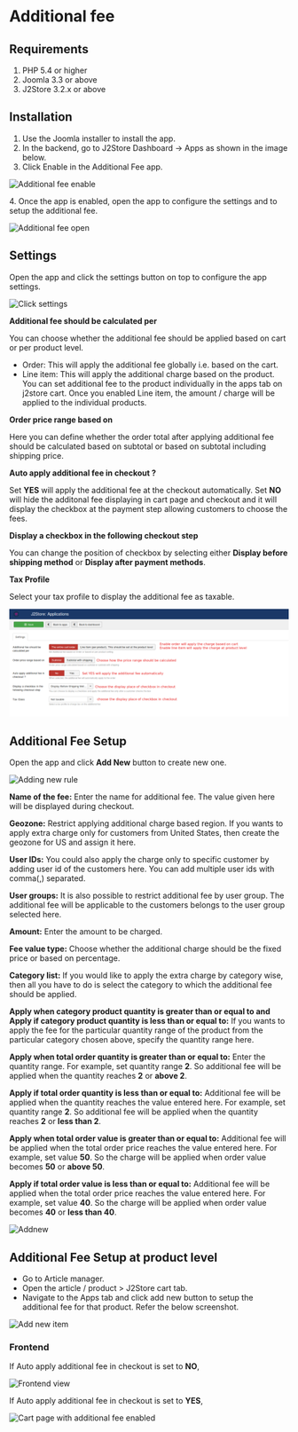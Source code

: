# Additional fee

## Requirements <a href="#requirements" id="requirements"></a>

1. PHP 5.4 or higher
2. Joomla 3.3 or above
3. J2Store 3.2.x or above

## Installation <a href="#installation" id="installation"></a>

1. Use the Joomla installer to install the app.
2. In the backend, go to J2Store Dashboard -> Apps as shown in the image below.
3. Click Enable in the Additional Fee app.

![Additional fee enable](https://raw.githubusercontent.com/j2store/doc-images/master/apps/additional-fee/addfee\_enable.png)

4\. Once the app is enabled, open the app to configure the settings and to setup the additional fee.

![Additional fee open](https://raw.githubusercontent.com/j2store/doc-images/master/apps/additional-fee/addfee\_open.png)

## Settings <a href="#settings" id="settings"></a>

Open the app and click the settings button on top to configure the app settings.

![Click settings](https://raw.githubusercontent.com/j2store/doc-images/master/apps/additional-fee/addfee\_clicksettings.png)

**Additional fee should be calculated per**

You can choose whether the additional fee should be applied based on cart or per product level.

* Order: This will apply the additional fee globally i.e. based on the cart.
* Line item: This will apply the additional charge based on the product. You can set additional fee to the product individually in the apps tab on j2store cart. Once you enabled Line item, the amount / charge will be applied to the individual products.

**Order price range based on**

Here you can define whether the order total after applying additional fee should be calculated based on subtotal or based on subtotal including shipping price.

**Auto apply additional fee in checkout ?**

Set **YES** will apply the additional fee at the checkout automatically. Set **NO** will hide the additonal fee displaying in cart page and checkout and it will display the checkbox at the payment step allowing customers to choose the fees.

**Display a checkbox in the following checkout step**

You can change the position of checkbox by selecting either **Display before shipping method** or **Display after payment methods**.

**Tax Profile**

Select your tax profile to display the additional fee as taxable.

&#x20;

![Settings](https://raw.githubusercontent.com/j2store/doc-images/master/apps/additional-fee/add-fee-settings.png)

## Additional Fee Setup <a href="#additional-fee-setup" id="additional-fee-setup"></a>

Open the app and click **Add New** button to create new one.

![Adding new rule](https://raw.githubusercontent.com/j2store/doc-images/master/apps/additional-fee/addfee\_clickaddnew.png)

**Name of the fee:** Enter the name for additional fee. The value given here will be displayed during checkout.

**Geozone:** Restrict applying additional charge based region. If you wants to apply extra charge only for customers from United States, then create the geozone for US and assign it here.

**User IDs:** You could also apply the charge only to specific customer by adding user id of the customers here. You can add multiple user ids with comma(,) separated.

**User groups:** It is also possible to restrict additional fee by user group. The additional fee will be applicable to the customers belongs to the user group selected here.

**Amount:** Enter the amount to be charged.

**Fee value type:** Choose whether the additional charge should be the fixed price or based on percentage.

**Category list:** If you would like to apply the extra charge by category wise, then all you have to do is select the category to which the additional fee should be applied.

**Apply when category product quantity is greater than or equal to and Apply if category product quantity is less than or equal to:** If you wants to apply the fee for the particular quantity range of the product from the particular category chosen above, specify the quantity range here.

**Apply when total order quantity is greater than or equal to:** Enter the quantity range. For example, set quantity range **2**. So additional fee will be applied when the quantity reaches **2** or **above 2**.

**Apply if total order quantity is less than or equal to:** Additional fee will be applied when the quantity reaches the value entered here. For example, set quantity range **2**. So additional fee will be applied when the quantity reaches **2** or **less than 2**.

**Apply when total order value is greater than or equal to:** Additional fee will be applied when the total order price reaches the value entered here. For example, set value **50**. So the charge will be applied when order value becomes **50** or **above 50**.

**Apply if total order value is less than or equal to:** Additional fee will be applied when the total order price reaches the value entered here. For example, set value **40**. So the charge will be applied when order value becomes **40** or **less than 40**.

&#x20;

![Addnew](https://raw.githubusercontent.com/j2store/doc-images/master/apps/additional-fee/addfee\_new.png)

## Additional Fee Setup at product level <a href="#additional-fee-setup-at-product-level" id="additional-fee-setup-at-product-level"></a>

* Go to Article manager.
* Open the article / product > J2Store cart tab.
* Navigate to the Apps tab and click add new button to setup the additional fee for that product. Refer the below screenshot.

![Add new item](https://raw.githubusercontent.com/j2store/doc-images/master/apps/additional-fee/addfee\_lineitem.png)

### Frontend <a href="#frontend" id="frontend"></a>

If Auto apply additional fee in checkout is set to **NO**,

![Frontend view](https://raw.githubusercontent.com/j2store/doc-images/master/apps/additional-fee/addfee\_frontview.png)

If Auto apply additional fee in checkout is set to **YES**,

&#x20;

![Cart page with additional fee enabled](https://raw.githubusercontent.com/j2store/doc-images/master/apps/additional-fee/addfee\_front\_cart.png)
